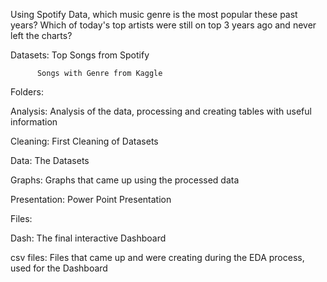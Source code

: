Using Spotify Data, which music genre is the most popular these past years?
Which of today's top artists were still on top 3 years ago and never left the charts?

Datasets: Top Songs from Spotify

          Songs with Genre from Kaggle

Folders:

Analysis: Analysis of the data, processing and creating tables with useful information

Cleaning: First Cleaning of Datasets

Data: The Datasets

Graphs: Graphs that came up using the processed data

Presentation: Power Point Presentation


Files:

Dash: The final interactive Dashboard

csv files: Files that came up and were creating during the EDA process, used for the Dashboard
